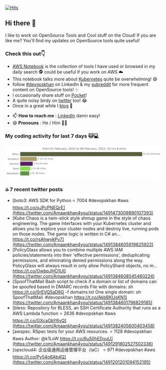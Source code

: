[![Hits](https://hits.seeyoufarm.com/api/count/incr/badge.svg?url=https%3A%2F%2Fgithub.com%2Fakhan4u%2Fhit-counter&count_bg=%2379C83D&title_bg=%23555555&icon=&icon_color=%23E7E7E7&title=visits&edge_flat=false)](https://hits.seeyoufarm.com)

## Hi there 👋

I like to work on OpenSource Tools and Cool stuff on the Cloud! If you are like me? You'll find my updates on OpenSource tools quite useful!

### Check this out👇

* [AWS Notebook](https://histre.com/public/notebooks/dnllyanu/aws/) is the collection of tools I have used or browsed in my daily search 🕵️ could be useful if you work on AWS ☁️
* This notebook talks more about [Kubernetes](https://histre.com/public/notebooks/6uxdvo3y/kubernetes/) quite be overwhelming! 😅
* follow [#devopskhan](https://www.linkedin.com/feed/hashtag/devopskhan/) on LinkedIn & my [subreddit](https://www.reddit.com/r/devopskhan/) for more frequent content on OpenSource tools! ✨
* I occasionally share stuff on [Pocket](https://getpocket.com/@ej6g8d1dp2829A16a9Tf5d4T6bAMp3d8791rejDe86yem3bm4e14ex4fT4dluk29)!
* A quite noisy birdy on [twitter](https://twitter.com/Amaankhan4you) too! 😂
* Once in a great while I [blog](https://linuxparrot.com/) 😬


- 📫 **How to reach me** : [LinkedIn](https://www.linkedin.com/in/amaan-khan-linux-ninja) damn easy!
- 😄 **Pronouns** : He / Him 🤷‍♂️

### My coding activity for last 7 days 🐱💻

<img src="https://github.com/akhan4u/akhan4u/blob/main/images/stat.svg" alt="Amaan's Wakatime Activity!"/>

### 🔝 7 recent twitter posts
<!-- DEVDOJO:START -->
- [boto3: AWS SDK for Python
⭐️ 7004
#devopskhan #aws
https://t.co/oJPcPNEQrE](https://twitter.com/Amaankhan4you/status/1491473009890107393)
- [Kube Chaos is a twin-stick style shmup game in the style of chaos engineering. The game interfaces with your Kubernetes cluster and allows you to explore your cluster nodes and destroy live, running pods on those nodes. The game logic is written in C# an… https://t.co/rsAhwykPy7](https://twitter.com/Amaankhan4you/status/1491384605919825922)
- [PolicyGlass allows you to combine multiple AWS IAM policies/statements into their &#39;effective permissions&#39;, deduplicating permissions, and eliminating denied permissions along the way. PolicyGlass will always result in only allow PolicyShard objects, no m… https://t.co/OwbpJHO1UI](https://twitter.com/Amaankhan4you/status/1491384608545460224)
- [SpoofThatMail Bash script to check if a domain or list of domains can be spoofed based in DMARC records File with domains: sh https://t.co/0rEVQ5aD6G -f domains.txt One single domain: sh SpoofThatMail. #devopskhan https://t.co/AkbBKUsKN1](https://twitter.com/Amaankhan4you/status/1491384601796829185)
- [bless: Repository for BLESS, an SSH Certificate Authority that runs as a AWS Lambda function
⭐️ 2636
#devopskhan #aws
https://t.co/GXcaGbY6yQ](https://twitter.com/Amaankhan4you/status/1491382405600403458)
- [awspec: RSpec tests for your AWS resources.
⭐️ 1128
#devopskhan #aws
Author: @k1LoW
https://t.co/6u50hEDvuU](https://twitter.com/Amaankhan4you/status/1491291802527502336)
- [opscloud4: 企业级通用运维管理平台（IaC）
⭐️ 971
#devopskhan #aws
https://t.co/Py54o6Ab4Q](https://twitter.com/Amaankhan4you/status/1491201201094152195)
<!-- DEVDOJO:END -->

<!-- ![Amaan's GitHub stats](https://github-readme-stats.vercel.app/api?username=akhan4u&count_private=true&show_icons=true&hide=contribs) -->
